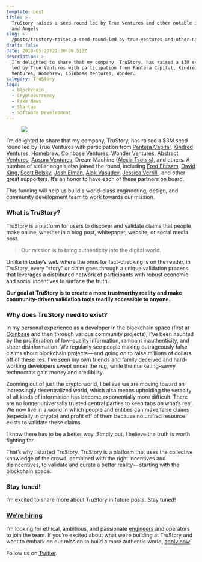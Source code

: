 ```yaml
---
template: post
title: >-
  TruStory raises a seed round led by True Ventures and other notable investors
  and Angels
slug: >-
  /posts/trustory-raises-a-seed-round-led-by-true-ventures-and-other-notable-investors-and-angels/
draft: false
date: 2018-05-23T21:30:09.512Z
description: >-
  I’m delighted to share that my company, TruStory, has raised a $3M seed round
  led by True Ventures with participation from Pantera Capital, Kindred
  Ventures, Homebrew, Coinbase Ventures, Wonder…
category: TruStory
tags:
  - Blockchain
  - Cryptocurrency
  - Fake News
  - Startup
  - Software Development
---
```

<figure>

![](/media/trustory-raises-a-seed-round-led-by-true-ventures-and-other-notable-investors-and-angels-0.png)

</figure>

I’m delighted to share that my company, TruStory, has raised a $3M seed round led by True Ventures with participation from [Pantera Capital](https://www.panteracapital.com/), [Kindred Ventures](https://kindredvc.com/), [Homebrew](http://www.homebrew.co/), [Coinbase Ventures](https://blog.coinbase.com/introducing-coinbase-ventures-c67865a1d2fe), [Wonder Ventures](https://www.wondervc.com/), [Abstract Ventures](https://www.abstractvc.com/), [Ausum Ventures](https://www.ausum.vc/), Dream Machine ([Alexia Tsotsis](https://twitter.com/alexia)), and others. A number of stellar angels also joined the round, including [Fred Ehrsam](https://twitter.com/fehrsam?lang=en), [David King](https://angel.co/deekay), [Scott Belsky](http://www.scottbelsky.com/), [Josh Elman](https://twitter.com/joshelman), [Alok Vasudev](https://twitter.com/alokvasudev), [Jessica Verrilli](https://twitter.com/jess), and other great supporters. It’s an honor to have each of these partners on board.

This funding will help us build a world-class engineering, design, and community development team to work towards our mission.

### What is TruStory?

TruStory is a platform for users to discover and validate claims that people make online, whether in a blog post, whitepaper, website, or social media post.

> Our mission is to bring authenticity into the digital world.

Unlike in today’s web where the onus for fact-checking is on the reader, in TruStory, every “story” or claim goes through a unique validation process that leverages a distributed network of participants with robust economic and social incentives to surface the truth.

**Our goal at TruStory is to create a more trustworthy reality and make community-driven validation tools readily accessible to anyone.**

### Why does TruStory need to exist?

In my personal experience as a developer in the blockchain space (first at [Coinbase](https://medium.com/u/b9034df3e57a) and then through various community projects), I’ve been haunted by the proliferation of low-quality information, rampant inauthenticity, and sheer disinformation. We regularly see people making outrageously false claims about blockchain projects — and going on to raise millions of dollars off of these lies. I’ve seen my own friends and family deceived and hard-working developers swept under the rug, while the marketing-savvy technocrats gain money and credibility.

Zooming out of just the crypto world, I believe we are moving toward an increasingly decentralized world, which also means upholding the veracity of all kinds of information has become exponentially more difficult. There are no longer universally trusted central parties to keep tabs on what’s real. We now live in a world in which people and entities can make false claims (especially in crypto) and profit off of them because no unified resource exists to validate these claims.

I know there has to be a better way. Simply put, I believe the truth is worth fighting for.

That’s why I started TruStory. TruStory is a platform that uses the collective knowledge of the crowd, combined with the right incentives and disincentives, to validate and curate a better reality — starting with the blockchain space.

### Stay tuned!

I’m excited to share more about TruStory in future posts. Stay tuned!

### [We’re hiring](https://angel.co/trustory/jobs/369502-software-engineer)

I’m looking for ethical, ambitious, and passionate [engineers](https://www.trustory.io/careers/) and operators to join the team. If you’re excited about what we’re building at TruStory and want to embark on our mission to build a more authentic world, [apply now](https://www.trustory.io/careers/)!

Follow us on [Twitter](https://twitter.com/isTruStory).
